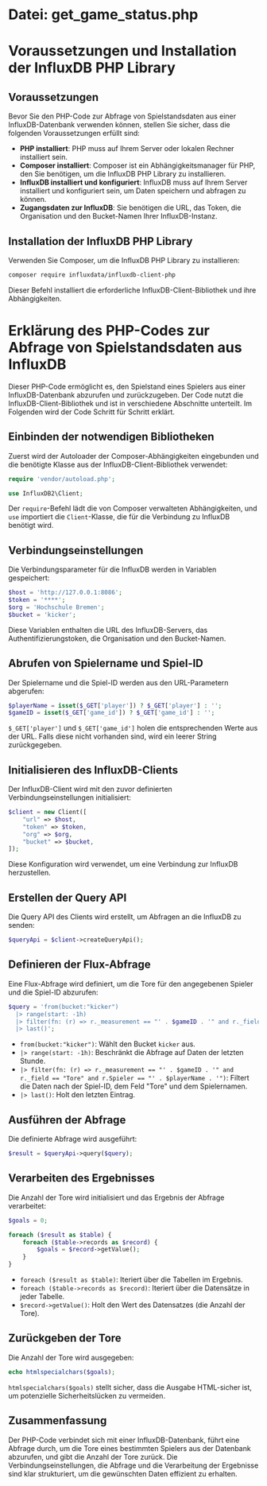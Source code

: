 # Datei: get_game_status.php

# Voraussetzungen und Installation der InfluxDB PHP Library

## Voraussetzungen

Bevor Sie den PHP-Code zur Abfrage von Spielstandsdaten aus einer InfluxDB-Datenbank verwenden können, stellen Sie sicher, dass die folgenden Voraussetzungen erfüllt sind:

- **PHP installiert**: PHP muss auf Ihrem Server oder lokalen Rechner installiert sein.
- **Composer installiert**: Composer ist ein Abhängigkeitsmanager für PHP, den Sie benötigen, um die InfluxDB PHP Library zu installieren.
- **InfluxDB installiert und konfiguriert**: InfluxDB muss auf Ihrem Server installiert und konfiguriert sein, um Daten speichern und abfragen zu können.
- **Zugangsdaten zur InfluxDB**: Sie benötigen die URL, das Token, die Organisation und den Bucket-Namen Ihrer InfluxDB-Instanz.

## Installation der InfluxDB PHP Library

Verwenden Sie Composer, um die InfluxDB PHP Library zu installieren:

```bash
composer require influxdata/influxdb-client-php
```

Dieser Befehl installiert die erforderliche InfluxDB-Client-Bibliothek und ihre Abhängigkeiten.

# Erklärung des PHP-Codes zur Abfrage von Spielstandsdaten aus InfluxDB

Dieser PHP-Code ermöglicht es, den Spielstand eines Spielers aus einer InfluxDB-Datenbank abzurufen und zurückzugeben. Der Code nutzt die InfluxDB-Client-Bibliothek und ist in verschiedene Abschnitte unterteilt. Im Folgenden wird der Code Schritt für Schritt erklärt.

## Einbinden der notwendigen Bibliotheken

Zuerst wird der Autoloader der Composer-Abhängigkeiten eingebunden und die benötigte Klasse aus der InfluxDB-Client-Bibliothek verwendet:

```php
require 'vendor/autoload.php';

use InfluxDB2\Client;
```

Der `require`-Befehl lädt die von Composer verwalteten Abhängigkeiten, und `use` importiert die `Client`-Klasse, die für die Verbindung zu InfluxDB benötigt wird.

## Verbindungseinstellungen

Die Verbindungsparameter für die InfluxDB werden in Variablen gespeichert:

```php
$host = 'http://127.0.0.1:8086';
$token = '****';
$org = 'Hochschule Bremen';
$bucket = 'kicker';
```

Diese Variablen enthalten die URL des InfluxDB-Servers, das Authentifizierungstoken, die Organisation und den Bucket-Namen.

## Abrufen von Spielername und Spiel-ID

Der Spielername und die Spiel-ID werden aus den URL-Parametern abgerufen:

```php
$playerName = isset($_GET['player']) ? $_GET['player'] : '';
$gameID = isset($_GET['game_id']) ? $_GET['game_id'] : '';
```

`$_GET['player']` und `$_GET['game_id']` holen die entsprechenden Werte aus der URL. Falls diese nicht vorhanden sind, wird ein leerer String zurückgegeben.

## Initialisieren des InfluxDB-Clients

Der InfluxDB-Client wird mit den zuvor definierten Verbindungseinstellungen initialisiert:

```php
$client = new Client([
    "url" => $host,
    "token" => $token,
    "org" => $org,
    "bucket" => $bucket,
]);
```

Diese Konfiguration wird verwendet, um eine Verbindung zur InfluxDB herzustellen.

## Erstellen der Query API

Die Query API des Clients wird erstellt, um Abfragen an die InfluxDB zu senden:

```php
$queryApi = $client->createQueryApi();
```

## Definieren der Flux-Abfrage

Eine Flux-Abfrage wird definiert, um die Tore für den angegebenen Spieler und die Spiel-ID abzurufen:

```php
$query = 'from(bucket:"kicker")
  |> range(start: -1h)
  |> filter(fn: (r) => r._measurement == "' . $gameID . '" and r._field == "Tore" and r.Spieler == "' . $playerName . '")
  |> last()';
```

- `from(bucket:"kicker")`: Wählt den Bucket `kicker` aus.
- `|> range(start: -1h)`: Beschränkt die Abfrage auf Daten der letzten Stunde.
- `|> filter(fn: (r) => r._measurement == "' . $gameID . '" and r._field == "Tore" and r.Spieler == "' . $playerName . '")`: Filtert die Daten nach der Spiel-ID, dem Feld "Tore" und dem Spielernamen.
- `|> last()`: Holt den letzten Eintrag.

## Ausführen der Abfrage

Die definierte Abfrage wird ausgeführt:

```php
$result = $queryApi->query($query);
```

## Verarbeiten des Ergebnisses

Die Anzahl der Tore wird initialisiert und das Ergebnis der Abfrage verarbeitet:

```php
$goals = 0;

foreach ($result as $table) {
    foreach ($table->records as $record) {
        $goals = $record->getValue();
    }
}
```

- `foreach ($result as $table)`: Iteriert über die Tabellen im Ergebnis.
- `foreach ($table->records as $record)`: Iteriert über die Datensätze in jeder Tabelle.
- `$record->getValue()`: Holt den Wert des Datensatzes (die Anzahl der Tore).

## Zurückgeben der Tore

Die Anzahl der Tore wird ausgegeben:

```php
echo htmlspecialchars($goals);
```

`htmlspecialchars($goals)` stellt sicher, dass die Ausgabe HTML-sicher ist, um potenzielle Sicherheitslücken zu vermeiden.

## Zusammenfassung

Der PHP-Code verbindet sich mit einer InfluxDB-Datenbank, führt eine Abfrage durch, um die Tore eines bestimmten Spielers aus der Datenbank abzurufen, und gibt die Anzahl der Tore zurück. Die Verbindungseinstellungen, die Abfrage und die Verarbeitung der Ergebnisse sind klar strukturiert, um die gewünschten Daten effizient zu erhalten.
